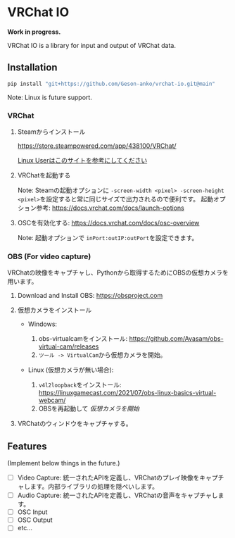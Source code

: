 # VRChat IO

**Work in progress.**

VRChat IO is a library for input and output of VRChat data.

## Installation

```bash
pip install "git+https://github.com/Geson-anko/vrchat-io.git@main"
```

Note: Linux is future support.

### VRChat

1. Steamからインストール

   <https://store.steampowered.com/app/438100/VRChat/>

   [Linux Userはこのサイトを参考にしてください](https://ask.vrchat.com/t/guide-to-vrc-on-linux/15934)

2. VRChatを起動する

   Note: Steamの起動オプションに `-screen-width <pixel> -screen-height <pixel>`を設定すると常に同じサイズで出力されるので便利です。
   起動オプション参考: <https://docs.vrchat.com/docs/launch-options>

3. OSCを有効化する: <https://docs.vrchat.com/docs/osc-overview>

   Note: 起動オプションで `inPort:outIP:outPort`を設定できます。

### OBS (For video capture)

VRChatの映像をキャプチャし、Pythonから取得するためにOBSの仮想カメラを用います。

1. Download and Install OBS: <https://obsproject.com>

2. 仮想カメラをインストール

   - Windows:

     1. obs-virtualcamをインストール: <https://github.com/Avasam/obs-virtual-cam/releases>
     2. `ツール -> VirtualCam`から仮想カメラを開始。

   - Linux (仮想カメラが無い場合):

     1. `v4l2loopback`をインストール: <https://linuxgamecast.com/2021/07/obs-linux-basics-virtual-webcam/>
     2. OBSを再起動して *仮想カメラを開始*

3. VRChatのウィンドウをキャプチャする。

## Features

(Implement below things in the future.)

- [ ] Video Capture: 統一されたAPIを定義し、VRChatのプレイ映像をキャプチャします。内部ライブラリの処理を隠ぺいします。
- [ ] Audio Capture: 統一されたAPIを定義し、VRChatの音声をキャプチャします。
- [ ] OSC Input
- [ ] OSC Output
- [ ] etc...
